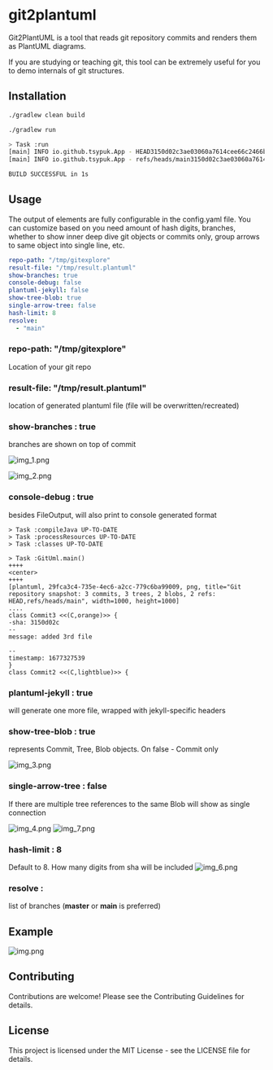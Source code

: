 # git2plantuml

Git2PlantUML is a tool that reads git repository commits and renders them as PlantUML diagrams.

If you are studying or teaching git, this tool can be extremely useful for you to demo internals of git structures.

## Installation

```bash
./gradlew clean build

./gradlew run

> Task :run
[main] INFO io.github.tsypuk.App - HEAD3150d02c3ae03060a7614cee66c2466b4bc28614
[main] INFO io.github.tsypuk.App - refs/heads/main3150d02c3ae03060a7614cee66c2466b4bc28614

BUILD SUCCESSFUL in 1s
```

## Usage

The output of elements are fully configurable in the config.yaml file. You can customize based on you need amount of hash digits, branches, whether to show inner deep dive
git objects or commits only, group arrows to same object into single line, etc.

```yaml
repo-path: "/tmp/gitexplore"
result-file: "/tmp/result.plantuml"
show-branches: true
console-debug: false
plantuml-jekyll: false
show-tree-blob: true
single-arrow-tree: false
hash-limit: 8
resolve:
  - "main"
```

### repo-path: "/tmp/gitexplore"
Location of your git repo

### result-file: "/tmp/result.plantuml"
location of generated plantuml file (file will be overwritten/recreated)

### show-branches : true

branches are shown on top of commit

![img_1.png](img_1.png)

![img_2.png](img_2.png)

### console-debug : true
besides FileOutput, will also print to console generated format

``` shell
> Task :compileJava UP-TO-DATE
> Task :processResources UP-TO-DATE
> Task :classes UP-TO-DATE

> Task :GitUml.main()
++++
<center>
++++
[plantuml, 29fca3c4-735e-4ec6-a2cc-779c6ba99009, png, title="Git repository snapshot: 3 commits, 3 trees, 2 blobs, 2 refs: HEAD,refs/heads/main", width=1000, height=1000]
....
class Commit3 <<(C,orange)>> {
-sha: 3150d02c
--
message: added 3rd file

--
timestamp: 1677327539
}
class Commit2 <<(C,lightblue)>> {

```

### plantuml-jekyll : true
will generate one more file, wrapped with jekyll-specific headers

### show-tree-blob : true 

represents Commit, Tree, Blob objects. On false - Commit only

![img_3.png](img_3.png)

### single-arrow-tree : false

If there are multiple tree references to the same Blob will show as single connection

![img_4.png](img_4.png)
![img_7.png](img_7.png)

### hash-limit : 8

Default to 8. How many digits from sha will be included
![img_6.png](img_6.png)

### resolve :
list of branches (**master** or **main** is preferred)

## Example

![img.png](img.png)

## Contributing
Contributions are welcome! Please see the Contributing Guidelines for details.

## License
This project is licensed under the MIT License - see the LICENSE file for details.